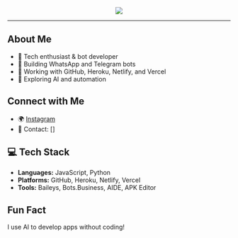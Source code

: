 <p align="center">
  <img src="https://readme-typing-svg.herokuapp.com?font=Fira+Code&weight=600&size=25&pause=1000&color=F7F7F7&center=true&vCenter=true&width=500&lines=Hi+there%2C+I'm+Vaishnav+K+👋;Tech+Enthusiast+%7C+Bot+Developer;Building+WhatsApp+and+Telegram+Bots;Exploring+AI+%7C+Web+Development;Let's+Build+Something+Awesome!">
</p>

---

## About Me  
- 🔹 Tech enthusiast & bot developer  
- 🔹 Building WhatsApp and Telegram bots  
- 🔹 Working with GitHub, Heroku, Netlify, and Vercel  
- 🔹 Exploring AI and automation  

## Connect with Me  
- 🌍 [Instagram](https://instagram.com/_vaishhhnav_)  
- 📧 Contact: []  

## 💻 Tech Stack  
- **Languages:** JavaScript, Python  
- **Platforms:** GitHub, Heroku, Netlify, Vercel  
- **Tools:** Baileys, Bots.Business, AIDE, APK Editor  

## Fun Fact  
I use AI to develop apps without coding! 
